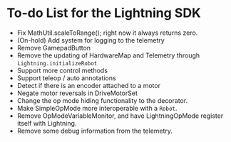 # To-do List for the Lightning SDK

* Fix MathUtil.scaleToRange(); right now it always returns zero.
* (On-hold) Add system for logging to the telemetry
* Remove GamepadButton
* Remove the updating of HardwareMap and Telemetry through `Lightning.initializeRobot`
* Support more control methods
* Support teleop / auto annotations
* Detect if there is an encoder attached to a motor
* Negate motor reversals in DriveMotorSet
* Change the op mode hiding functionality to the decorator.
* Make SimpleOpMode more interoperable with a `Robot`.
* Remove OpModeVariableMonitor, and have LightningOpMode register itself with Lightning.
* Remove some debug information from the telemetry.
